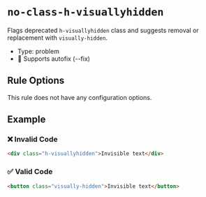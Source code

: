 # `no-class-h-visuallyhidden`

Flags deprecated `h-visuallyhidden` class and suggests removal or replacement with `visually-hidden`.

- Type: problem
- 🔧 Supports autofix (--fix)

## Rule Options

This rule does not have any configuration options.

## Example

### ❌ Invalid Code

```html
<div class="h-visuallyhidden">Invisible text</div>
```

### ✅ Valid Code

```html
<button class="visually-hidden">Invisible text</button>
```
